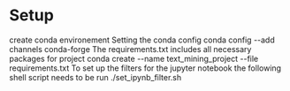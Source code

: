 # Setup
create conda environement
Setting the conda config
conda config --add channels conda-forge
The requirements.txt includes all necessary packages for project
conda create --name text_mining_project --file requirements.txt
To set up the filters for the jupyter notebook the following shell script needs to be run
./set_ipynb_filter.sh
